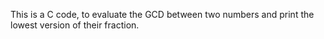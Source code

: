 This is a C code, to evaluate the GCD between two numbers and print the lowest version of their fraction.
